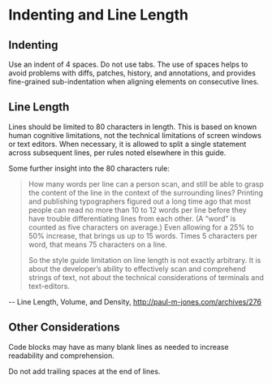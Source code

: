 Indenting and Line Length
=========================

Indenting
---------

Use an indent of 4 spaces. Do not use tabs. The use of spaces helps to avoid
problems with diffs, patches, history, and annotations, and provides
fine-grained sub-indentation when aligning elements on consecutive lines.

Line Length
-----------

Lines should be limited to 80 characters in length. This is based on known
human cognitive limitations, not the technical limitations of screen windows
or text editors. When necessary, it is allowed to split a single statement
across subsequent lines, per rules noted elsewhere in this guide.

Some further insight into the 80 characters rule:

> How many words per line can a person scan, and still be able to grasp the
> content of the line in the context of the surrounding lines? Printing and
> publishing typographers figured out a long time ago that most people can
> read no more than 10 to 12 words per line before they have trouble
> differentiating lines from each other. (A “word” is counted as five
> characters on average.) Even allowing for a 25% to 50% increase, that
> brings us up to 15 words. Times 5 characters per word, that means 75
> characters on a line.
> 
> So the style guide limitation on line length is not exactly arbitrary. It
> is about the developer’s ability to effectively scan and comprehend
> strings of text, not about the technical considerations of terminals and
> text-editors.

-- Line Length, Volume, and Density,
   <http://paul-m-jones.com/archives/276>


Other Considerations
--------------------

Code blocks may have as many blank lines as needed to increase readability
and comprehension.

Do not add trailing spaces at the end of lines.
